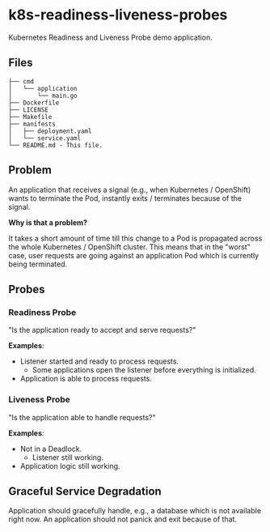 # k8s-readiness-liveness-probes

Kubernetes Readiness and Liveness Probe demo application.

## Files

```console
├── cmd
│   └── application
│       └── main.go
├── Dockerfile
├── LICENSE
├── Makefile
├── manifests
│   ├── deployment.yaml
│   └── service.yaml
└── README.md - This file.
```

## Problem

An application that receives a signal (e.g., when Kubernetes / OpenShift) wants to terminate the Pod, instantly exits / terminates because of the signal.

**Why is that a problem?**

It takes a short amount of time till this change to a Pod is propagated across the whole Kubernetes / OpenShift cluster.
This means that in the "worst" case, user requests are going against an application Pod which is currently being terminated.

## Probes

### Readiness Probe

"Is the application ready to accept and serve requests?"

**Examples**:

* Listener started and ready to process requests.
  * Some applications open the listener before everything is initialized.
* Application is able to process requests.

### Liveness Probe

"Is the application able to handle requests?"

**Examples**:

* Not in a Deadlock.
  * Listener still working.
* Application logic still working.

## Graceful Service Degradation

Application should gracefully handle, e.g., a database which is not available right now.
An application should not panick and exit because of that.
